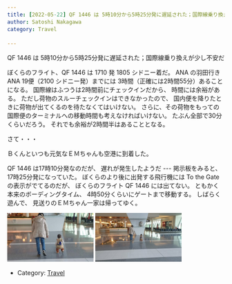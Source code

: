 ```yaml
---
title: [2022-05-22] QF 1446 は 5時10分から5時25分発に遅延された；国際線乗り換えが少し不安だ
author: Satoshi Nakagawa
category: Travel

---
```


QF 1446 は 5時10分から5時25分発に遅延された；国際線乗り換えが少し不安だ

 ぼくらのフライト、QF 1446 は 1710 発
1805 シドニー着だ。
ANA の羽田行き ANA 19便（2100 シドニー発）までには 
3時間（正確には2時間55分）あることになる。
国際線はふつうは2時間前にチェックインだから、
時間には余裕がある。
ただし荷物のスルーチェックインはできなかったので、
国内便を降りたときに荷物が出てくるのを待たなくてはいけない。
さらに、その荷物をもっての国際便のターミナルへの移動時間も考えなければいけない。
たぶん全部で30分くらいだろう。
それでも余裕が2時間半はあることとなる。

 さて・・・

Ｂくんといつも元気なＥＭちゃんも空港に到着した。

 QF 1446 は17時10分発なのだが、
遅れが発生したようだ ---
掲示板をみると、17時25分発になっていた。
ぼくらのより後に出発する飛行機には
To the Gate の表示がでてるのだが、
ぼくらのフライト QF 1446 には出てない。
ともかく本来のボーディングタイム、
4時50分くらいにゲートまで移動する。
しばらく遊んで、
見送りのＥＭちゃん一家は帰ってゆく。

<a href="/pict/2022-05-22-e-em-1.jpg"><img src="/pict/2022-05-22-e-em-1.jpg" alt="" width="200"/></a>
<a href="/pict/2022-05-22-c-em-2.jpg"><img src="/pict/2022-05-22-c-em-2.jpg" alt="" width="200"/></a>

- Category: [Travel](https://merapano.github.io/categories.html#Travel)


